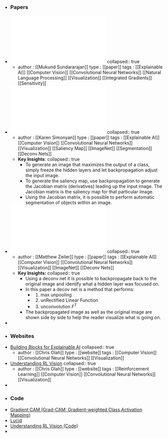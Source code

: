 - ### Papers
- ![Axiomatic Attribution for Deep Networks.pdf](../assets/Axiomatic_Attribution_for_Deep_Networks_1675794540135_0.pdf)
  collapsed:: true
	- author : [[Mukund Sundararajan]]
	  type : [[paper]]
	  tags : [[Explainable AI]] [[Computer Vision]] [[Convolutional Neural Networks]] [[Natural Language Processing]] [[Visualization]] [[Integrated Gradients]] [[Sensitivity]]
- ![Deep Inside Convolutional Networks - Visualising Image Classification Models and Saliency Maps.pdf](../assets/Deep_Inside_Convolutional_Networks_-_Visualising_Image_Classification_Models_and_Saliency_Maps_1675714177817_0.pdf)
  collapsed:: true
	- author : [[Karen Simonyan]]
	  type : [[paper]]
	  tags : [[Explainable AI]] [[Computer Vision]] [[Convolutional Neural Networks]] [[Visualization]] [[Saliency Map]] [[ImageNet]] [[Segmentation]] [[Deconv Nets]]
	- **Key Insights**:
	  collapsed:: true
		- To generate an image that maximizes the output of a class, simply freeze the hidden layers and let backpropagation adjust the input image.
		- To generate the saliency map, use backpropagation to generate the Jacobian matrix (derivatives) leading up the input image.  The Jacobian matrix is the saliency map for that particular image.
		- Using the Jacobian matrix, it is possible to perform automatic segmentation of objects within an image.
- ![Visualizing and Understanding Convolutional Networks.pdf](../assets/Visualizing_and_Understanding_Convolutional_Networks_1675460396745_0.pdf)
  collapsed:: true
	- author : [[Matthew Zeiler]] 
	  type : [[paper]]
	  tags : [[Explainable AI]] [[Computer Vision]] [[Convolutional Neural Networks]] [[Visualization]] [[ImageNet]] [[Deconv Nets]]
	- **Key Insights:**
	  collapsed:: true
		- Using a deconv net it is possible to backpropagate back to the original image and identify what a hidden layer was focused on.
		- In this paper a decov net is a method that performs:
			- 1. max unpooling
			- 2. unRectified Linear Function
			- 3. unconvolution $F^{T}$
		- The backpropagated image as well as the original image are shown side by side to help the reader visualize what is going on.
-
- ### Websites
- [Building Blocks for Explainable AI](https://distill.pub/2018/building-blocks/)
  collapsed:: true
	- author : [[Chris Olah]]
	  type : [[website]] 
	  tags : [[Computer Vision]] [[Convolutional Neural Networks]] [[Visualization]]
- [Understanding RL Vision](https://distill.pub/2020/understanding-rl-vision/)
  collapsed:: true
	- author : [[Chris Olah]] 
	  type : [[website]] 
	  tags : [[Reinforcement Learning]] [[Computer Vision]] [[Convolutional Neural Networks]] [[Visualization]]
-
- ### Code
- [Gradient CAM (Grad-CAM: Gradient-weighted Class Activation Mapping)](https://github.com/ramprs/grad-cam/)
- [Lucid](https://github.com/tensorflow/lucid)
- [Understanding RL Vision (Code)](https://colab.research.google.com/github/tensorflow/lucid/blob/master/notebooks/misc/rl_util.ipynb)
-